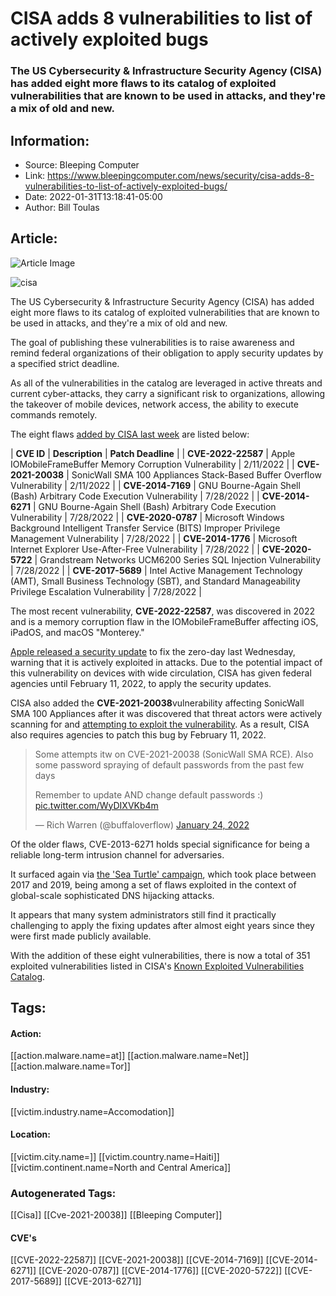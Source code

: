 # CISA adds 8 vulnerabilities to list of actively exploited bugs
### The US Cybersecurity & Infrastructure Security Agency (CISA) has added eight more flaws to its catalog of exploited vulnerabilities that are known to be used in attacks, and they're a mix of old and new.

## Information:
+ Source: Bleeping Computer
+ Link: https://www.bleepingcomputer.com/news/security/cisa-adds-8-vulnerabilities-to-list-of-actively-exploited-bugs/
+ Date: 2022-01-31T13:18:41-05:00
+ Author: Bill Toulas


## Article:
![Article Image](https://www.bleepstatic.com/content/hl-images/2021/12/14/CISA__headpic.jpg)

![cisa](https://www.bleepstatic.com/content/hl-images/2021/12/14/CISA__headpic.jpg?rand=663695200)


The US Cybersecurity & Infrastructure Security Agency (CISA) has added eight more flaws to its catalog of exploited vulnerabilities that are known to be used in attacks, and they're a mix of old and new.


The goal of publishing these vulnerabilities is to raise awareness and remind federal organizations of their obligation to apply security updates by a specified strict deadline.


As all of the vulnerabilities in the catalog are leveraged in active threats and current cyber-attacks, they carry a significant risk to organizations, allowing the takeover of mobile devices, network access, the ability to execute commands remotely.


The eight flaws [added by CISA last week](http://www.cisa.gov/uscert/ncas/current-activity/2022/01/28/cisa-adds-eight-known-exploited-vulnerabilities-catalog) are listed below:




| **CVE ID** | **Description** | **Patch Deadline** |
| **CVE-2022-22587** | Apple IOMobileFrameBuffer Memory Corruption Vulnerability | 2/11/2022 |
| **CVE-2021-20038** | SonicWall SMA 100 Appliances Stack-Based Buffer Overflow Vulnerability | 2/11/2022 |
| **CVE-2014-7169** | GNU Bourne-Again Shell (Bash) Arbitrary Code Execution Vulnerability | 7/28/2022 |
| **CVE-2014-6271** | GNU Bourne-Again Shell (Bash) Arbitrary Code Execution Vulnerability | 7/28/2022 |
| **CVE-2020-0787** | Microsoft Windows Background Intelligent Transfer Service (BITS) Improper Privilege Management Vulnerability | 7/28/2022 |
| **CVE-2014-1776** | Microsoft Internet Explorer Use-After-Free Vulnerability | 7/28/2022 |
| **CVE-2020-5722** | Grandstream Networks UCM6200 Series SQL Injection Vulnerability | 7/28/2022 |
| **CVE-2017-5689** | Intel Active Management Technology (AMT), Small Business Technology (SBT), and Standard Manageability Privilege Escalation Vulnerability | 7/28/2022 |

The most recent vulnerability, **CVE-2022-22587**, was discovered in 2022 and is a memory corruption flaw in the IOMobileFrameBuffer affecting iOS, iPadOS, and macOS "Monterey."


[Apple released a security update](https://www.bleepingcomputer.com/news/apple/apple-fixes-new-zero-day-exploited-to-hack-macos-ios-devices/) to fix the zero-day last Wednesday, warning that it is actively exploited in attacks. Due to the potential impact of this vulnerability on devices with wide circulation, CISA has given federal agencies until February 11, 2022, to apply the security updates.


CISA also added the **CVE-2021-20038**vulnerability affecting SonicWall SMA 100 Appliances after it was discovered that threat actors were actively scanning for and [attempting to exploit the vulnerability](https://www.bleepingcomputer.com/news/security/attackers-now-actively-targeting-critical-sonicwall-rce-bug/). As a result, CISA also requires agencies to patch this bug by February 11, 2022.



> 
> Some attempts itw on CVE-2021-20038 (SonicWall SMA RCE). Also some password spraying of default passwords from the past few days  
>   
> 
> Remember to update AND change default passwords :) [pic.twitter.com/WyDIXVKb4m](https://t.co/WyDIXVKb4m)
> 
> 
> — Rich Warren (@buffaloverflow) [January 24, 2022](https://twitter.com/buffaloverflow/status/1485671824725786633?ref_src=twsrc%5Etfw)


Of the older flaws, CVE-2013-6271 holds special significance for being a reliable long-term intrusion channel for adversaries.


It surfaced again via [the 'Sea Turtle' campaign](https://www.bleepingcomputer.com/news/security/sea-turtle-campaign-focuses-on-dns-hijacking-to-compromise-targets/), which took place between 2017 and 2019, being among a set of flaws exploited in the context of global-scale sophisticated DNS hijacking attacks.


It appears that many system administrators still find it practically challenging to apply the fixing updates after almost eight years since they were first made publicly available.


With the addition of these eight vulnerabilities, there is now a total of 351 exploited vulnerabilities listed in CISA's [Known Exploited Vulnerabilities Catalog](https://www.cisa.gov/known-exploited-vulnerabilities-catalog).





## Tags:

#### Action:
[[action.malware.name=at]] [[action.malware.name=Net]] [[action.malware.name=Tor]]

#### Industry:
[[victim.industry.name=Accomodation]]

#### Location:
[[victim.city.name=]] [[victim.country.name=Haiti]] [[victim.continent.name=North and Central America]]

### Autogenerated Tags:
[[Cisa]] [[Cve-2021-20038]] [[Bleeping Computer]]
#### CVE's
[[CVE-2022-22587]] [[CVE-2021-20038]] [[CVE-2014-7169]] [[CVE-2014-6271]] [[CVE-2020-0787]] [[CVE-2014-1776]] [[CVE-2020-5722]] [[CVE-2017-5689]] [[CVE-2013-6271]]

